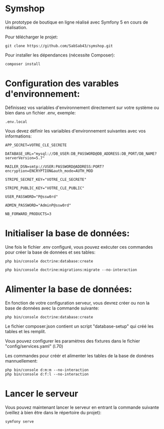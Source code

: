 # Symshop
Un prototype de boutique en ligne réalisé avec Symfony 5 en cours de réalisation.


Pour télécharger le projet:

    git clone https://github.com/SabSab43/symshop.git


Pour installer les dépendances (nécessite Composer):

    composer install
    
    
# Configuration des varables d'environnement:

Définissez vos variables d'environnement directement sur votre système ou bien dans un fichier .env, exemple: 

    .env.local

Vous devez définir les variaibles d'environnement suivantes avec vos informations:

    APP_SECRET=VOTRE_CLE_SECRETE

    DATABASE_URL="mysql://DB_USER:DB_PASSWORD@DB_ADDRESS:DB_PORT/DB_NAME?serverVersion=5.7"

    MAILER_DSN=smtp://USER:PASSWORD@ADDRESS:PORT?encryption=ENCRYPTION&auth_mode=AUTH_MOD

    STRIPE_SECRET_KEY="VOTRE_CLE_SECRETE"

    STRIPE_PUBLIC_KEY="VOTRE_CLE_PUBLIC"
    
    USER_PASSWORD="P@ssw0rd"
    
    ADMIN_PASSWORD="AdminP@ssw0rd"

    NB_FORWARD_PRODUCTS=3
    
# Initialiser la base de données:

Une fois le fichier .env configuré, vous pouvez exécuter ces commandes pour créer la base de données et ses tables:

    php bin/console doctrine:database:create
    
    php bin/console doctrine:migrations:migrate --no-interaction
    
# Alimenter la base de données:
 
 En fonction de votre configuration serveur, vous devrez créer ou non la base de données avec la commande suivante:
    
    php bin/console doctrine:database:create
 
 Le fichier composer.json contient un script "database-setup" qui créé les tables et les remplit.
 
 Vous pouvez configurer les paramètres des fixtures dans le fichier "config/services.yaml" (l.70)
 
Les commandes pour créér et alimenter les tables de la base de donénes mannuellement:

    php bin/console d:m:m --no-interaction
    php bin/console d:f:l --no-interaction  

 # Lancer le serveur
 
Vous pouvez maintenant lancer le serveur en entrant la commande suivante (veillez à bien être dans le répertoire du projet):

    symfony serve
